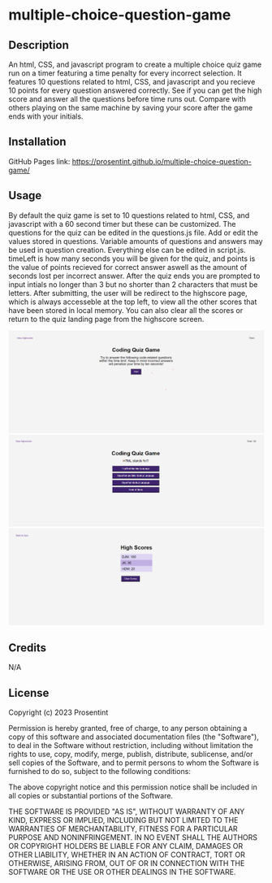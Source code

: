 # multiple-choice-question-game

## Description

An html, CSS, and javascript program to create a multiple choice quiz game run 
on a timer featuring a time penalty for every incorrect selection. It features 10 
questions related to html, CSS, and javascript and you recieve 10 points for every
question answered correctly. See if you can get the high score and answer all the 
questions before time runs out. Compare with others playing on the same machine by 
saving your score after the game ends with your initials.


## Installation

GitHub Pages link: https://prosentint.github.io/multiple-choice-question-game/

## Usage

By default the quiz game is set to 10 questions related to html, CSS, and javascript
with a 60 second timer but these can be customized. The questions for the quiz can
be edited in the questions.js file. Add or edit the values stored in questions. 
Variable amounts of questions and answers may be used in question creation. Everything
else can be edited in script.js. timeLeft is how many seconds you will be given for the 
quiz, and points is the value of points recieved for correct answer aswell as the amount
of seconds lost per incorrect answer. After the quiz ends you are prompted to input intials
no longer than 3 but no shorter than 2 characters that must be letters. After submitting, the 
user will be redirect to the highscore page, which is always accesseble at the top left, to
view all the other scores that have been stored in local memory. You can also clear all the 
scores or return to the quiz landing page from the highscore screen.

![Screenshot of Page](./assets/images/Screenshot1.png)
![Screenshot of Page](./assets/images/Screenshot2.png)
![Screenshot of Page](./assets/images/Screenshot3.png)

## Credits

N/A

## License

Copyright (c) 2023 Prosentint

Permission is hereby granted, free of charge, to any person obtaining a copy
of this software and associated documentation files (the "Software"), to deal
in the Software without restriction, including without limitation the rights
to use, copy, modify, merge, publish, distribute, sublicense, and/or sell
copies of the Software, and to permit persons to whom the Software is
furnished to do so, subject to the following conditions:

The above copyright notice and this permission notice shall be included in all
copies or substantial portions of the Software.

THE SOFTWARE IS PROVIDED "AS IS", WITHOUT WARRANTY OF ANY KIND, EXPRESS OR
IMPLIED, INCLUDING BUT NOT LIMITED TO THE WARRANTIES OF MERCHANTABILITY,
FITNESS FOR A PARTICULAR PURPOSE AND NONINFRINGEMENT. IN NO EVENT SHALL THE
AUTHORS OR COPYRIGHT HOLDERS BE LIABLE FOR ANY CLAIM, DAMAGES OR OTHER
LIABILITY, WHETHER IN AN ACTION OF CONTRACT, TORT OR OTHERWISE, ARISING FROM,
OUT OF OR IN CONNECTION WITH THE SOFTWARE OR THE USE OR OTHER DEALINGS IN THE
SOFTWARE.